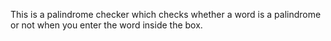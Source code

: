 This is a palindrome checker which checks whether a word is a palindrome or not when you enter the word inside the box.